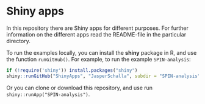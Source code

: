 # Shiny apps

In this repository there are Shiny apps for different purposes. For further information on the different apps read the README-file in the particular directory.

To run the examples locally, you can install the **shiny** package in R, and
use the function `runGitHub()`. For example, to run the example `SPIN-analysis`:

```R
if (!require('shiny')) install.packages("shiny")
shiny::runGitHub("ShinyApps", "JasperSchalla", subdir = "SPIN-analysis")
```

Or you can clone or download this repository, and use run
`shiny::runApp("SPIN-analysis")`.

